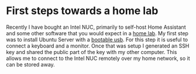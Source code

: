 # First steps towards a home lab
Recently I have bought an Intel NUC, primarily to self-host Home Assistant and some other software that you would expect in a [home lab](https://www.reddit.com/r/homelab/). My first step was to install Ubuntu Server with a [bootable usb](https://ubuntu.com/tutorials/create-a-usb-stick-on-macos#1-overview). For this step it is useful to connect a keyboard and a monitor. Once that was setup I generated an SSH key and shared the public part of the key with my other computer. This allows me to connect to the Intel NUC remotely over my home network, so it can be stored away. 